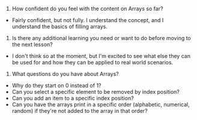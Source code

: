 1. How confident do you feel with the content on Arrays so far?
  * Fairly confident, but not fully. I understand the concept, and I understand the basics of filling arrays.
1. Is there any additional learning you need or want to do before moving to the next lesson?
  * I don't think so at the moment, but I'm excited to see what else they can be used for and how they can be applied to real world scenarios.
1. What questions do you have about Arrays?
  * Why do they start on 0 instead of 1?
  * Can you select a specific element to be removed by index position?
  * Can you add an item to a specific index position?
  * Can you have the arrays print in a specific order (alphabetic, numerical, random) if they're not added to the array in that order?
